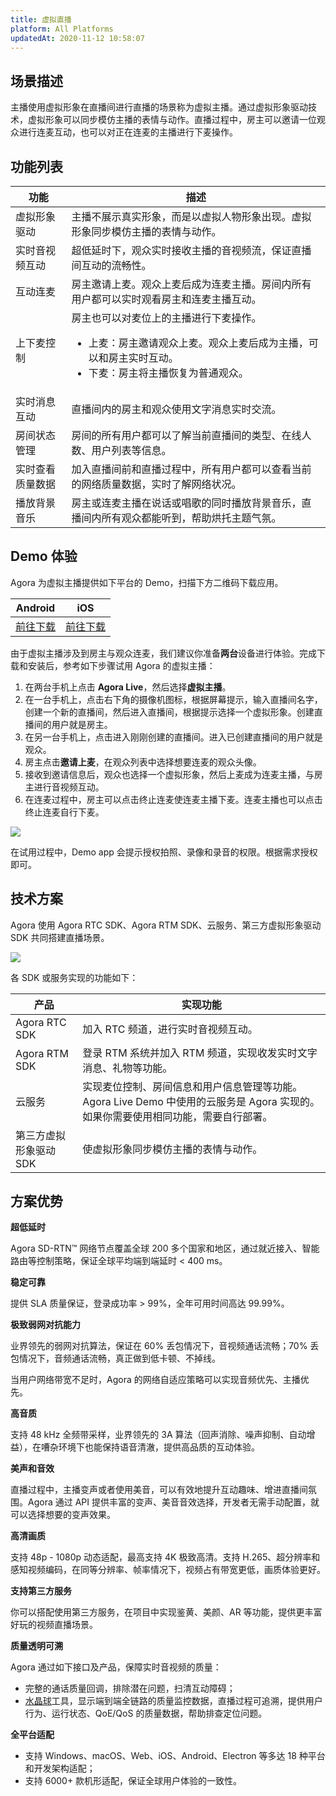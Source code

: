 ```yaml
---
title: 虚拟直播
platform: All Platforms
updatedAt: 2020-11-12 10:58:07
---
```

## 场景描述

主播使用虚拟形象在直播间进行直播的场景称为虚拟主播。通过虚拟形象驱动技术，虚拟形象可以同步模仿主播的表情与动作。直播过程中，房主可以邀请一位观众进行连麦互动，也可以对正在连麦的主播进行下麦操作。

## 功能列表

| 功能 | 描述 |
| ---------------- | ---------------- |
| 虚拟形象驱动		      | 主播不展示真实形象，而是以虚拟人物形象出现。虚拟形象同步模仿主播的表情与动作。 |
|  实时音视频互动	   |   超低延时下，观众实时接收主播的音视频流，保证直播间互动的流畅性。   |
| 互动连麦		| 房主邀请上麦。观众上麦后成为连麦主播。房间内所有用户都可以实时观看房主和连麦主播互动。|
| 上下麦控制			| 房主也可以对麦位上的主播进行下麦操作。<ul><li>上麦：房主邀请观众上麦。观众上麦后成为主播，可以和房主实时互动。</li><li>下麦：房主将主播恢复为普通观众。</li></ul>|
| 实时消息互动	| 直播间内的房主和观众使用文字消息实时交流。|
| 房间状态管理	| 房间的所有用户都可以了解当前直播间的类型、在线人数、用户列表等信息。|
| 实时查看质量数据	| 加入直播间前和直播过程中，所有用户都可以查看当前的网络质量数据，实时了解网络状况。|
| 播放背景音乐 |  房主或连麦主播在说话或唱歌的同时播放背景音乐，直播间内所有观众都能听到，帮助烘托主题气氛。|

## Demo 体验

Agora 为虚拟主播提供如下平台的 Demo，扫描下方二维码下载应用。

| Android | iOS | 
| ---------------- | ---------------- |
|[前往下载](./downloads?platform=Android)     | [前往下载](./downloads?platform=iOS)     | 


由于虚拟主播涉及到房主与观众连麦，我们建议你准备**两台**设备进行体验。完成下载和安装后，参考如下步骤试用 Agora 的虚拟主播：

1. 在两台手机上点击 **Agora Live**，然后选择**虚拟主播**。
2. 在一台手机上，点击右下角的摄像机图标，根据屏幕提示，输入直播间名字，创建一个新的直播间，然后进入直播间，根据提示选择一个虚拟形象。创建直播间的用户就是房主。
3. 在另一台手机上，点击进入刚刚创建的直播间。进入已创建直播间的用户就是观众。
4. 房主点击**邀请上麦**，在观众列表中选择想要连麦的观众头像。
5. 接收到邀请信息后，观众也选择一个虚拟形象，然后上麦成为连麦主播，与房主进行音视频互动。
6. 在连麦过程中，房主可以点击终止连麦使连麦主播下麦。连麦主播也可以点击终止连麦自行下麦。

![](https://web-cdn.agora.io/docs-files/1595225140009)

<div class="alert note">在试用过程中，Demo app 会提示授权拍照、录像和录音的权限。根据需求授权即可。</div>

## 技术方案

Agora 使用 Agora RTC SDK、Agora RTM SDK、云服务、第三方虚拟形象驱动 SDK 共同搭建直播场景。

![](https://web-cdn.agora.io/docs-files/1595225543133)

各 SDK 或服务实现的功能如下：

| 产品 | 实现功能 |
| ---------------- | ---------------- |
| Agora RTC SDK      | 加入 RTC 频道，进行实时音视频互动。      |
| Agora RTM SDK | 登录 RTM 系统并加入 RTM 频道，实现收发实时文字消息、礼物等功能。|
| 云服务 | 实现麦位控制、房间信息和用户信息管理等功能。Agora Live Demo 中使用的云服务是 Agora 实现的。如果你需要使用相同功能，需要自行部署。|
| 第三方虚拟形象驱动 SDK | 使虚拟形象同步模仿主播的表情与动作。|

## 方案优势

**超低延时**

Agora SD-RTN™ 网络节点覆盖全球 200 多个国家和地区，通过就近接入、智能路由等控制策略，保证全球平均端到端延时 < 400 ms。

**稳定可靠**

提供 SLA 质量保证，登录成功率 > 99%，全年可用时间高达 99.99%。

**极致弱网对抗能力**

业界领先的弱网对抗算法，保证在 60% 丢包情况下，音视频通话流畅；70% 丢包情况下，音频通话流畅，真正做到低卡顿、不掉线。

当用户网络带宽不足时，Agora 的网络自适应策略可以实现音频优先、主播优先。

**高音质**

支持 48 kHz 全频带采样，业界领先的 3A 算法（回声消除、噪声抑制、自动增益），在嘈杂环境下也能保持语音清澈，提供高品质的互动体验。

**美声和音效**

直播过程中，主播变声或者使用美音，可以有效地提升互动趣味、增进直播间氛围。Agora 通过 API 提供丰富的变声、美音音效选择，开发者无需手动配置，就可以选择想要的变声效果。

**高清画质**

支持 48p - 1080p 动态适配，最高支持 4K 极致高清。支持 H.265、超分辨率和感知视频编码，在同等分辨率、帧率情况下，视频占有带宽更低，画质体验更好。

**支持第三方服务**

你可以搭配使用第三方服务，在项目中实现鉴黄、美颜、AR 等功能，提供更丰富好玩的视频直播场景。

**质量透明可溯**

Agora 通过如下接口及产品，保障实时音视频的质量：

- 完整的通话质量回调，排除潜在问题，扫清互动障碍；
- [水晶球](https://console.agora.io/analytics/call/search)工具，显示端到端全链路的质量监控数据，直播过程可追溯，提供用户行为、运行状态、QoE/QoS 的质量数据，帮助排查定位问题。

**全平台适配**

- 支持 Windows、macOS、Web、iOS、Android、Electron 等多达 18 种平台和开发架构适配；
- 支持 6000+ 款机形适配，保证全球用户体验的一致性。